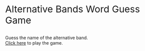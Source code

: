 <p style="font-size: 30px">Alternative Bands Word Guess Game</p>

Guess the name of the alternative band.<br />
<a href="https://yvmontes.github.io/Word-Guess-Game/" target="new">Click here</a> to play the game.
